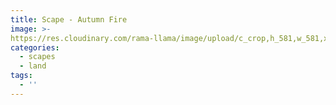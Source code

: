 ```yaml
---
title: Scape - Autumn Fire
image: >-
https://res.cloudinary.com/rama-llama/image/upload/c_crop,h_581,w_581,x_581,y_581/v1602879402/Flight_2_nfok0h.jpg
categories:
  - scapes
  - land
tags:
  - ''
---
```

